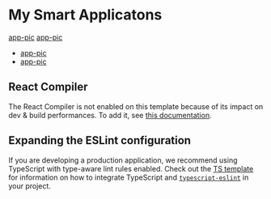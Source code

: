 # My Smart Applicatons

[app-pic](./public/assets/SharedScreenshot-01.jpg) 
[app-pic](./public/assets/SharedScreenshot-0.jpg) 
- [app-pic](./public/assets/SharedScreenshot-02.jpg)
- [app-pic](./public/assets/SharedScreenshot-03.jpg)

## React Compiler

The React Compiler is not enabled on this template because of its impact on dev & build performances. To add it, see [this documentation](https://react.dev/learn/react-compiler/installation).

## Expanding the ESLint configuration

If you are developing a production application, we recommend using TypeScript with type-aware lint rules enabled. Check out the [TS template](https://github.com/vitejs/vite/tree/main/packages/create-vite/template-react-ts) for information on how to integrate TypeScript and [`typescript-eslint`](https://typescript-eslint.io) in your project.
